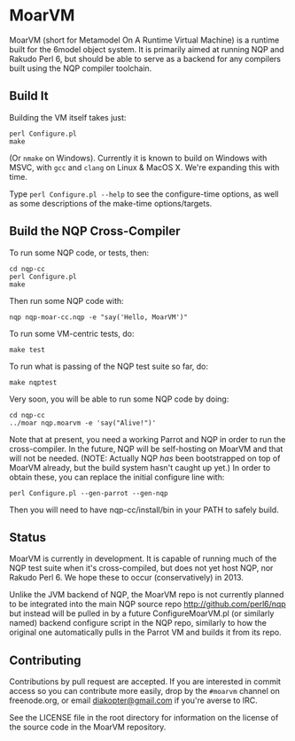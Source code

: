 # MoarVM

MoarVM (short for Metamodel On A Runtime Virtual Machine) is a runtime built
for the 6model object system. It is primarily aimed at running NQP and Rakudo
Perl 6, but should be able to serve as a backend for any compilers built using
the NQP compiler toolchain.

## Build It

Building the VM itself takes just:

    perl Configure.pl
    make

(Or `nmake` on Windows). Currently it is known to build on Windows with MSVC,
with `gcc` and `clang` on Linux & MacOS X.  We're expanding this with time.

Type `perl Configure.pl --help` to see the configure-time options, as well
as some descriptions of the make-time options/targets.

## Build the NQP Cross-Compiler

To run some NQP code, or tests, then:

    cd nqp-cc
    perl Configure.pl
    make

Then run some NQP code with:

    nqp nqp-moar-cc.nqp -e "say('Hello, MoarVM')"

To run some VM-centric tests, do:

    make test

To run what is passing of the NQP test suite so far, do:

    make nqptest

Very soon, you will be able to run some NQP code by doing:

    cd nqp-cc
    ../moar nqp.moarvm -e 'say("Alive!")'

Note that at present, you need a working Parrot and NQP in order to run the
cross-compiler. In the future, NQP will be self-hosting on MoarVM and that
will not be needed. (NOTE: Actually NQP *has* been bootstrapped on top of
MoarVM already, but the build system hasn't caught up yet.) In order to
obtain these, you can replace the initial configure line with:

    perl Configure.pl --gen-parrot --gen-nqp

Then you will need to have nqp-cc/install/bin in your PATH to safely build.

## Status

MoarVM is currently in development. It is capable of running much of the NQP
test suite when it's cross-compiled, but does not yet host NQP, nor Rakudo
Perl 6.  We hope these to occur (conservatively) in 2013.

Unlike the JVM backend of NQP, the MoarVM repo is not currently planned to be
integrated into the main NQP source repo http://github.com/perl6/nqp but
instead will be pulled in by a future ConfigureMoarVM.pl (or similarly named)
backend configure script in the NQP repo, similarly to how the original one
automatically pulls in the Parrot VM and builds it from its repo.

## Contributing

Contributions by pull request are accepted. If you are interested in commit
access so you can contribute more easily, drop by the `#moarvm` channel on
freenode.org, or email diakopter@gmail.com if you're averse to IRC.

See the LICENSE file in the root directory for information on the license of
the source code in the MoarVM repository.

